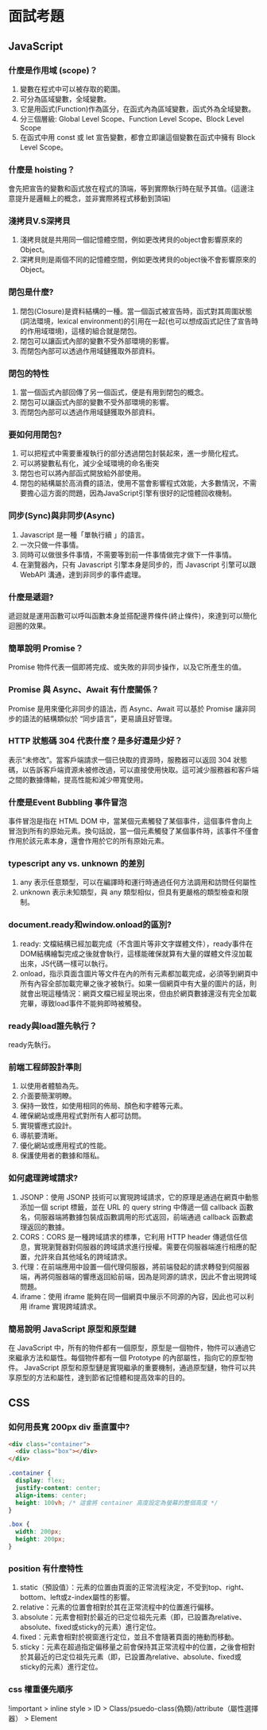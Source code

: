 # 面試考題

## JavaScript

### 什麼是作用域 (scope)？

1. 變數在程式中可以被存取的範圍。
1. 可分為區域變數，全域變數。
1. 它是用函式(Function)作為區分，在函式內為區域變數，函式外為全域變數。
1. 分三個層級: Global Level Scope、Function Level Scope、Block Level Scope
1. 在函式中用 const 或 let 宣告變數，都會立即讓這個變數在函式中擁有 Block Level Scope。

### 什麼是 hoisting？

會先把宣告的變數和函式放在程式的頂端，等到實際執行時在賦予其值。(這邊注意提升是邏輯上的概念，並非實際將程式移動到頂端)

### 淺拷貝V.S深拷貝

1. 淺拷貝就是共用同一個記憶體空間，例如更改拷貝的object會影響原來的Object。
2. 深拷貝則是兩個不同的記憶體空間，例如更改拷貝的object後不會影響原來的Object。

### 閉包是什麼?

1. 閉包(Closure)是資料結構的一種。當一個函式被宣告時，函式對其周圍狀態(詞法環境，lexical environment)的引用在一起(也可以想成函式記住了宣告時的作用域環境)，這樣的組合就是閉包。
1. 閉包可以讓函式內部的變數不受外部環境的影響。
1. 而閉包內部可以透過作用域鏈獲取外部資料。

### 閉包的特性

1. 當一個函式內部回傳了另一個函式，便是有用到閉包的概念。
2. 閉包可以讓函式內部的變數不受外部環境的影響。
3. 而閉包內部可以透過作用域鏈獲取外部資料。

### 要如何用閉包?

1. 可以把程式中需要重複執行的部分透過閉包封裝起來，進一步簡化程式。
1. 可以將變數私有化，減少全域環境的命名衝突
1. 閉包也可以將內部函式開放給外部使用。
1. 閉包的結構屬於高消費的語法，使用不當會影響程式效能，大多數情況，不需要擔心這方面的問題，因為JavaScript引擎有很好的記憶體回收機制。

### 同步(Sync)與非同步(Async)

1. Javascript 是一種「單執行續 」的語言。
1. 一次只做一件事情。
1. 同時可以做很多件事情，不需要等到前一件事情做完才做下一件事情。
1. 在瀏覽器內，只有 Javascript 引擎本身是同步的，而 Javascript 引擎可以跟 WebAPI 溝通，達到非同步的事件處理。

### 什麼是遞迴?

遞迴就是運用函數可以呼叫函數本身並搭配邊界條件(終止條件)，來達到可以簡化迴圈的效果。

### 簡單說明 Promise？

Promise 物件代表一個即將完成、或失敗的非同步操作，以及它所產生的值。

### Promise 與 Async、Await 有什麼關係？

Promise 是用來優化非同步的語法，而 Async、Await 可以基於 Promise 讓非同步的語法的結構類似於 “同步語言”，更易讀且好管理。

### HTTP 狀態碼 304 代表什麼？是多好還是少好？

表示“未修改”。當客戶端請求一個已快取的資源時，服務器可以返回 304 狀態碼，以告訴客戶端資源未被修改過，可以直接使用快取。這可減少服務器和客戶端之間的數據傳輸，提高性能和減少帶寬使用。

### 什麼是Event Bubbling 事件冒泡

事件冒泡是指在 HTML DOM 中，當某個元素觸發了某個事件，這個事件會向上冒泡到所有的原始元素。換句話說，當一個元素觸發了某個事件時，該事件不僅會作用於該元素本身，還會作用於它的所有原始元素。

### typescript any vs. unknown 的差別

1. any 表示任意類型，可以在編譯時和運行時通過任何方法調用和訪問任何屬性
1. unknown 表示未知類型，與 any 類型相似，但具有更嚴格的類型檢查和限制。

### document.ready和window.onload的區別?

1. ready: 文檔結構已經加載完成（不含圖片等非文字媒體文件），ready事件在DOM結構繪製完成之後就會執行，這樣能確保就算有大量的媒體文件沒加載出來，JS代碼一樣可以執行。
1. onload，指示頁面含圖片等文件在內的所有元素都加載完成，必須等到網頁中所有內容全部加載完畢之後才被執行。如果一個網頁中有大量的圖片的話，則就會出現這種情況：網頁文檔已經呈現出來，但由於網頁數據還沒有完全加載完畢，導致load事件不能夠即時被觸發。

### ready與load誰先執行？

ready先執行。

### 前端工程師設計準則

1. 以使用者體驗為先。
1. 介面要簡潔明瞭。
1. 保持一致性，如使用相同的佈局、顏色和字體等元素。
1. 確保網站或應用程式對所有人都可訪問。
1. 實現響應式設計。
1. 導航要清晰。
1. 優化網站或應用程式的性能。
1. 保護使用者的數據和隱私。

### 如何處理跨域請求?

1. JSONP：使用 JSONP 技術可以實現跨域請求，它的原理是通過在網頁中動態添加一個 script 標籤，並在 URL 的 query string 中傳遞一個 callback 函數名，伺服器端將數據包裝成函數調用的形式返回，前端通過 callback 函數處理返回的數據。
1. CORS：CORS 是一種跨域請求的標準，它利用 HTTP header 傳遞信任信息，實現瀏覽器對伺服器的跨域請求進行授權。需要在伺服器端進行相應的配置，允許來自其他域名的跨域請求。
1. 代理：在前端應用中設置一個代理伺服器，將前端發起的請求轉發到伺服器端，再將伺服器端的響應返回給前端，因為是同源的請求，因此不會出現跨域問題。
1. iframe：使用 iframe 能夠在同一個網頁中展示不同源的內容，因此也可以利用 iframe 實現跨域請求。

### 簡易說明 JavaScript 原型和原型鏈

在 JavaScript 中，所有的物件都有一個原型，原型是一個物件，物件可以通過它來繼承方法和屬性。每個物件都有一個 Prototype 的內部屬性，指向它的原型物件。
JavaScript 原型和原型鏈是實現繼承的重要機制，通過原型鏈，物件可以共享原型的方法和屬性，達到節省記憶體和提高效率的目的。

## CSS

### 如何用長寬 200px div 垂直置中?

```html
<div class="container">
  <div class="box"></div>
</div>
```

```css
.container {
  display: flex;
  justify-content: center;
  align-items: center;
  height: 100vh; /* 這會將 container 高度設定為螢幕的整個高度 */
}

.box {
  width: 200px;
  height: 200px;
}
```

### position 有什麼特性

1. static（預設值）：元素的位置由頁面的正常流程決定，不受到top、right、bottom、left或z-index屬性的影響。
1. relative：元素的位置會相對於其在正常流程中的位置進行偏移。
1. absolute：元素會相對於最近的已定位祖先元素（即，已設置為relative、absolute、fixed或sticky的元素）進行定位。
1. fixed：元素會相對於視窗進行定位，並且不會隨著頁面的捲動而移動。
1. sticky：元素在超過指定偏移量之前會保持其正常流程中的位置，之後會相對於其最近的已定位祖先元素（即，已設置為relative、absolute、fixed或sticky的元素）進行定位。

### css 權重優先順序

!important > inline style > ID > Class/psuedo-class(偽類)/attribute（屬性選擇器） > Element
